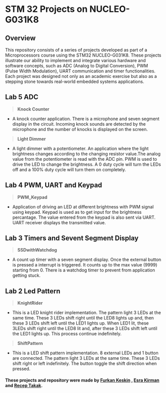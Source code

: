 # STM 32 Projects on NUCLEO-G031K8

## Overview
This repository consists of a series of projects developed as part of a Microprocessors course using the STM32 NUCLEO-G031K8. These projects illustrate our ability to implement and integrate various hardware and software concepts, such as ADC (Analog to Digital Conversion), PWM (Pulse Width Modulation), UART communication and timer functionalities. Each project was designed not only as an academic exercise but also as a stepping stone towards real-world embedded systems applications.


## Lab 5 ADC
>**Knock Counter**
- A knock counter application. There is a microphone and seven segment display in the circuit. Incoming knock sounds are detected by the microphone and the number of knocks is displayed on the screen.

>**Light Dimmer**
- A light dimmer with a potentiometer. An application where the light brightness changes according to the changing resistor value.The analog value from the potentiometer is read with the ADC pin. PWM is used to drive the LED to change the brightness. A 0 duty cycle will turn the LEDs off and a 100% duty cycle will turn them on completely.

## Lab 4 PWM, UART and Keypad
>**PWM_Keypad**
- Application of driving an LED at different brightness with PWM signal using keypad. Keypad is used as to get input for the brightness percantage. The value entered from the keypad is also sent via UART. UART receiver displays the transmitted value.

## Lab 3 Timers and Sevent Segment Display
>**SSDwithWatchdog**
- A count up timer with a seven segment display. Once the external button is pressed a interrupt is triggered. It counts up to the max value (9999) starting from 0. There is a watchdog timer to prevent from application getting stuck. 

## Lab 2 Led Pattern
>**KnightRider**
- This is a LED knight rider implementation. The pattern light 3 LEDs at the same time. These 3 LEDs shift right until the LED8 lights up and, then these 3 LEDs shift left until the LED1 lights up. When LED1 lit, these 3LEDs shift right until the LED8 lit and, after these 3 LEDs shift left until the LED1 lights up. This process continue indefinitely.

>**ShiftPattern**
- This is a LED shift pattern implementation. 8 external LEDs and 1 button are connected. The pattern light 3 LEDs at the same time.  These 3 LEDs shift right or left indefinitely.  The button toggle the shift direction when pressed.

#### These projects and repository were made by [Furkan Keskin](https://github.com/Furkannkeskin) , [Esra Kirman](https://github.com/EsraKrmn) and [Recep Takak](https://github.com/rtakak).